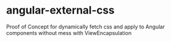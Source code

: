 # angular-external-css
Proof of Concept for dynamically fetch css and apply to Angular components without mess with ViewEncapsulation
